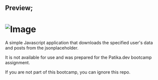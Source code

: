 ## Preview;

# ![Image](https://download.vadi.info/scmanager0.png)

A simple Javascript application that downloads the specified user's data and posts from the jsonplaceholder.

It is not available for use and was prepared for the Patika.dev bootcamp assignment.

If you are not part of this bootcamp, you can ignore this repo.

